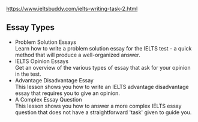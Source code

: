 https://www.ieltsbuddy.com/ielts-writing-task-2.html

## Essay Types
* Problem Solution Essays  
Learn how to write a problem solution essay for the IELTS test - a quick method that will produce a well-organized answer.
* IELTS Opinion Essays  
Get an overview of the various types of essay that ask for your opinion in the test.
* Advantage Disadvantage Essay  
This lesson shows you how to write an IELTS advantage disadvantage essay that requires you to give an opinion. 
* A Complex Essay Question  
This lesson shows you how to answer a more complex IELTS essay question that does not have a straightforward 'task' given to guide you.
